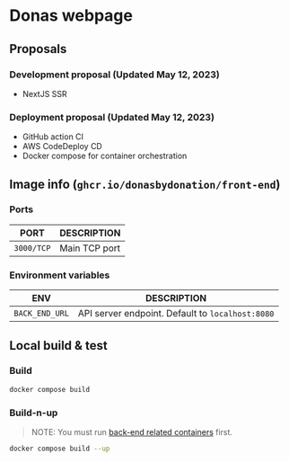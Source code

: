 # Donas webpage

## Proposals

### Development proposal (Updated May 12, 2023)

- NextJS SSR

### Deployment proposal (Updated May 12, 2023)

- GitHub action CI
- AWS CodeDeploy CD
- Docker compose for container orchestration

## Image info (`ghcr.io/donasbydonation/front-end`)

### Ports

| PORT | DESCRIPTION |
|---|---|
| `3000/TCP` | Main TCP port |

### Environment variables

| ENV | DESCRIPTION |
|---|---|
| `BACK_END_URL` | API server endpoint. Default to `localhost:8080` |

## Local build & test

### Build

```bash
docker compose build
```

### Build-n-up

> NOTE: You must run [back-end related containers](https://github.com/donasbydonation/donas-apiserver/blob/main/docker-compose.yml) first.

```bash
docker compose build --up
```
